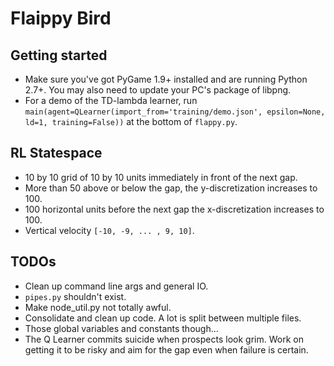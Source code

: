 # Flaippy Bird

## Getting started
* Make sure you've got PyGame 1.9+ installed and are running Python 2.7+. You may also need to update your PC's package of libpng.
* For a demo of the TD-lambda learner, run `main(agent=QLearner(import_from='training/demo.json', epsilon=None, ld=1, training=False))` at the bottom of `flappy.py`.

## RL Statespace
* 10 by 10 grid of 10 by 10 units immediately in front of the next gap. 
* More than 50 above or below the gap, the y-discretization increases to 100. 
* 100 horizontal units before the next gap the x-discretization increases to 100.
* Vertical velocity `[-10, -9, ... , 9, 10]`.

## TODOs
* Clean up command line args and general IO.
* `pipes.py` shouldn't exist.
* Make node_util.py not totally awful.
* Consolidate and clean up code. A lot is split between multiple files. 
* Those global variables and constants though... 
* The Q Learner commits suicide when prospects look grim. Work on getting it to be risky and aim for the gap even when failure is certain.